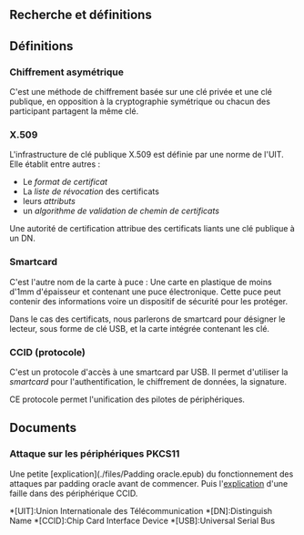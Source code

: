 Recherche et définitions
------------------------

## Définitions

### Chiffrement asymétrique

C'est une méthode de chiffrement basée sur une clé privée et une clé publique,
en opposition à la cryptographie symétrique ou chacun des participant partagent
la même clé.

### X.509

L'infrastructure de clé publique X.509 est définie par une norme de l'UIT. Elle
établit entre autres : 

 - Le *format de certificat*
 - La *liste de révocation* des certificats
 - leurs *attributs*
 - un *algorithme de validation de chemin de certificats*

Une autorité de certification attribue des certificats liants une clé publique
à un DN.

### Smartcard

C'est l'autre nom de la carte à puce : Une carte en plastique de moins d'1mm
d'épaisseur et contenant une puce électronique. Cette puce peut contenir des
informations voire un dispositif de sécurité pour les protéger.

Dans le cas des certificats, nous parlerons de smartcard pour désigner le
lecteur, sous forme de clé USB, et la carte intégrée contenant les clé.

### CCID (protocole)

C'est un protocole d'accès à une smartcard par USB. Il permet d'utiliser la
*smartcard* pour l'authentification, le chiffrement de données, la signature.

CE protocole permet l'unification des pilotes de périphériques.

## Documents

### Attaque sur les périphériques PKCS11

Une petite [explication](./files/Padding oracle.epub) du fonctionnement des
attaques par padding oracle avant de commencer. Puis
l'[explication](./files/RR-7944.pdf) d'une faille dans des périphérique CCID.


*[UIT]:Union Internationale des Télécommunication
*[DN]:Distinguish Name
*[CCID]:Chip Card Interface Device
*[USB]:Universal Serial Bus
